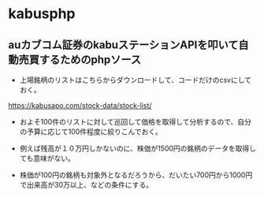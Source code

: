 # kabusphp
## auカブコム証券のkabuステーションAPIを叩いて自動売買するためのphpソース

- 上場銘柄のリストはこちらからダウンロードして、コードだけのcsvにしておく。

https://kabusapo.com/stock-data/stock-list/

- およそ100件のリストに対して巡回して価格を取得して分析するので、自分の予算に応じて100件程度に絞りこんでおく。
- 例えば残高が１０万円しかないのに、株価が1500円の銘柄のデータを取得しても意味がない。

- 株価が100円の銘柄も対象外となるだろうから、だいたい700円から1000円で出来高が30万以上、などの条件にする。

